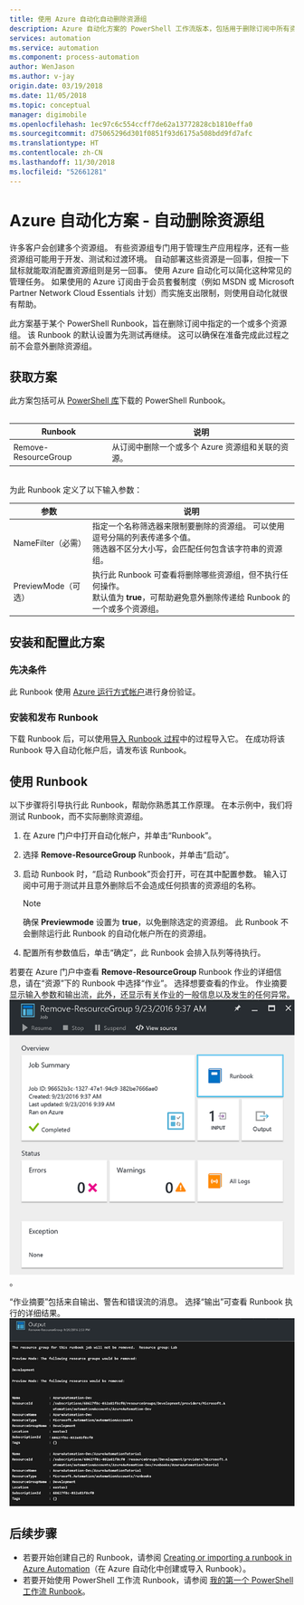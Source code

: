```yaml
---
title: 使用 Azure 自动化自动删除资源组
description: Azure 自动化方案的 PowerShell 工作流版本，包括用于删除订阅中所有资源组的 Runbook。
services: automation
ms.service: automation
ms.component: process-automation
author: WenJason
ms.author: v-jay
origin.date: 03/19/2018
ms.date: 11/05/2018
ms.topic: conceptual
manager: digimobile
ms.openlocfilehash: 1ec97c6c554ccff7de62a13772828cb1810effa0
ms.sourcegitcommit: d75065296d301f0851f93d6175a508bdd9fd7afc
ms.translationtype: HT
ms.contentlocale: zh-CN
ms.lasthandoff: 11/30/2018
ms.locfileid: "52661281"
---
```

# <a name="azure-automation-scenario---automate-removal-of-resource-groups"></a>Azure 自动化方案 - 自动删除资源组
许多客户会创建多个资源组。 有些资源组专门用于管理生产应用程序，还有一些资源组可能用于开发、测试和过渡环境。 自动部署这些资源是一回事，但按一下鼠标就能取消配置资源组则是另一回事。 使用 Azure 自动化可以简化这种常见的管理任务。 如果使用的 Azure 订阅由于会员套餐制度（例如 MSDN 或 Microsoft Partner Network Cloud Essentials 计划）而实施支出限制，则使用自动化就很有帮助。

此方案基于某个 PowerShell Runbook，旨在删除订阅中指定的一个或多个资源组。 该 Runbook 的默认设置为先测试再继续。 这可以确保在准备完成此过程之前不会意外删除资源组。   

## <a name="getting-the-scenario"></a>获取方案
此方案包括可从 [PowerShell 库](https://www.powershellgallery.com/packages/Remove-ResourceGroup/1.0/DisplayScript)下载的 PowerShell Runbook。 <br><br>

| Runbook | 说明 |
| --- | --- |
| Remove-ResourceGroup |从订阅中删除一个或多个 Azure 资源组和关联的资源。 |

<br>
为此 Runbook 定义了以下输入参数：

| 参数 | 说明 |
| --- | --- |
| NameFilter（必需） |指定一个名称筛选器来限制要删除的资源组。 可以使用逗号分隔的列表传递多个值。<br>筛选器不区分大小写，会匹配任何包含该字符串的资源组。 |
| PreviewMode（可选） |执行此 Runbook 可查看将删除哪些资源组，但不执行任何操作。<br>默认值为 **true**，可帮助避免意外删除传递给 Runbook 的一个或多个资源组。 |

## <a name="install-and-configure-this-scenario"></a>安装和配置此方案
### <a name="prerequisites"></a>先决条件
此 Runbook 使用 [Azure 运行方式帐户](automation-create-runas-account.md)进行身份验证。    

### <a name="install-and-publish-the-runbooks"></a>安装和发布 Runbook
下载 Runbook 后，可以使用[导入 Runbook 过程](automation-creating-importing-runbook.md#importing-a-runbook-from-a-file-into-azure-automation)中的过程导入它。 在成功将该 Runbook 导入自动化帐户后，请发布该 Runbook。

## <a name="using-the-runbook"></a>使用 Runbook
以下步骤将引导执行此 Runbook，帮助你熟悉其工作原理。 在本示例中，我们将测试 Runbook，而不实际删除资源组。  

1. 在 Azure 门户中打开自动化帐户，并单击“Runbook”。
2. 选择 **Remove-ResourceGroup** Runbook，并单击“启动”。
3. 启动 Runbook 时，“启动 Runbook”页会打开，可在其中配置参数。 输入订阅中可用于测试并且意外删除后不会造成任何损害的资源组的名称。

   > [!NOTE]
   > 确保 **Previewmode** 设置为 **true**，以免删除选定的资源组。 此 Runbook 不会删除运行此 Runbook 的自动化帐户所在的资源组。  
   >
   >
1. 配置所有参数值后，单击“确定”，此 Runbook 会排入队列等待执行。  

若要在 Azure 门户中查看 **Remove-ResourceGroup** Runbook 作业的详细信息，请在“资源”下的 Runbook 中选择“作业”。 选择想要查看的作业。 作业摘要显示输入参数和输出流，此外，还显示有关作业的一般信息以及发生的任何异常。<br> ![Remove-ResourceGroup Runbook 作业状态](media/automation-scenario-remove-resourcegroup/remove-resourcegroup-runbook-job-status.png)。

“作业摘要”包括来自输出、警告和错误流的消息。 选择“输出”可查看 Runbook 执行的详细结果。<br> ![Remove-ResourceGroup Runbook 输出结果](media/automation-scenario-remove-resourcegroup/remove-resourcegroup-runbook-job-output.png)

## <a name="next-steps"></a>后续步骤
* 若要开始创建自己的 Runbook，请参阅 [Creating or importing a runbook in Azure Automation](automation-creating-importing-runbook.md)（在 Azure 自动化中创建或导入 Runbook）。
* 若要开始使用 PowerShell 工作流 Runbook，请参阅 [我的第一个 PowerShell 工作流 Runbook](automation-first-runbook-textual.md)。
